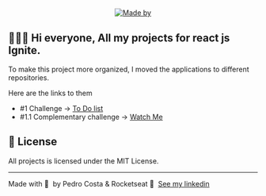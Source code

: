 <h1 align="center">
	
</h1>

<p align="center">
	<a href="https://www.linkedin.com/in/pehcst/" target="_blank" rel="noopener noreferrer"><img alt="Made by" src="https://img.shields.io/badge/made%20by-Pedro%20Costa-%581845"></a>
</p>

## 👨🏻‍💻 Hi everyone, All my projects for react js Ignite.

To make this project more organized, I moved the applications to different repositories.

Here are the links to them

- #1 Challenge -> [To Do list](https://github.com/pehcst/task-list)
- #1.1 Complementary challenge -> [Watch Me](https://github.com/pehcst/watchMe)


## 📝 License

All projects is licensed under the MIT License.

---

Made with 💜 &nbsp;by Pedro Costa & Rocketseat 👋 &nbsp;[See my linkedin](https://www.linkedin.com/in/pehcst/)
